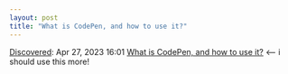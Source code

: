 ```yaml
---
layout: post
title: "What is CodePen, and how to use it?"
---
```

[Discovered](http://rolandtanglao.com/2020/07/29/p1-blogthis-checkvist-list-links-to-blog/): Apr 27, 2023 16:01 [What is CodePen, and how to use it?](https://www.imaginarycloud.com/blog/how-to-use-codepen-to-speed-up-your-front-end-development/) <-- i should use this more!
